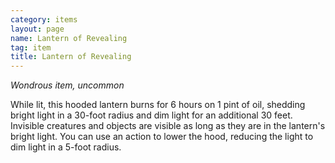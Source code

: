 ```yaml
---
category: items
layout: page
name: Lantern of Revealing
tag: item
title: Lantern of Revealing 
---
```

_Wondrous item, uncommon_ 

While lit, this hooded lantern burns for 6 hours on 1 pint of oil, shedding bright light in a 30-foot radius and dim light for an additional 30 feet. Invisible creatures and objects are visible as long as they are in the lantern's bright light. You can use an action to lower the hood, reducing the light to dim light in a 5-foot radius. 
